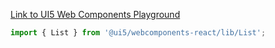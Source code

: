 [Link to UI5 Web Components Playground](https://sap.github.io/ui5-webcomponents/playground/components/List/)

```jsx
import { List } from '@ui5/webcomponents-react/lib/List';
```